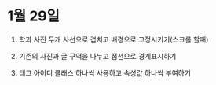 # 1월 29일 

1. 학과 사진 두개 사선으로 겹치고 배경으로 고정시키기(스크롤 할때)

2. 기존의 사진과 글 구역을 나누고 점선으로 경계표시하기

3. 태그 아이디 클래스 하나씩 사용하고 속성값 하나씩 부여하기
